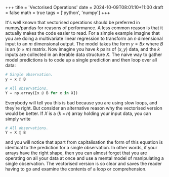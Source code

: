 +++
title = 'Vectorised Operations'
date = 2024-10-09T08:01:10+11:00
draft = false
math = true
tags = ['python', 'numpy']
+++

It's well known that vectorised operations should be preferred in numpy/pandas
for reasons of performance. A less common reason is that it actually makes the 
code easier to read. For a simple example imagine that you are doing a multivariate
linear regression to transform an $n$ dimensional input to an $m$ dimensional output.
The model takes the form $y = Bx$ where $B$ is an $(n \times m)$ matrix.
Now imagine you have $k$ pairs of $(x, y)$ data, and the $k$ inputs are collected 
in an iterable data structure $X$. The naive way to gather model 
predictions is to code up a single prediction and then loop over all data:
```python
# Single observation.
y = x @ B

# All observations.
Y = np.array([x @ B for x in X])
```
Everybody will tell you this is bad because you are using slow loops, and they're
right.
But consider an alternative reason why the vectorised version would be better.
If $X$ is a $(k \times n)$ array holding your input data, you can simply write 
```python
# All observations.
Y = X @ B
```
and you will notice that apart from capitalisation the form of this equation is 
identical to the prediction for a single observation.
In other words, if your arrays have the right shape, then you can almost forget 
that you are operating on all your data at once and use a mental model of
manipulating a single observation. The vectorised version is so clear and saves
the reader having to go and examine the contents of a loop or comprehension.
